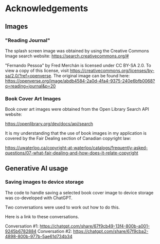 # Acknowledgements

## Images

### "Reading Journal"

The splash screen image was obtained by using the Creative Commons Image search website:
https://search.creativecommons.org/#

"Fernando Pessoa" by Fred Merchán is licensed under CC BY-SA 2.0. To view a copy of this license, visit https://creativecommons.org/licenses/by-sa/2.0/?ref=openverse.
The original image can be found here:
https://openverse.org/image/abdb4584-2a0d-4fa4-9375-240e6bfb0068?q=reading+journal&p=20

### Book Cover Art Images

Book cover art images were obtained from the Open Library Search API website:

https://openlibrary.org/dev/docs/api/search

It is my understanding that the use of book images in my application is covered by the Fair Dealing section of Canadian copyright law:
 
https://uwaterloo.ca/copyright-at-waterloo/catalogs/frequently-asked-questions/07-what-fair-dealing-and-how-does-it-relate-copyright

## Generative AI usage

### Saving images to device storage

The code to handle saving a selected book cover image to device storage was co-developed with ChatGPT.

Two conversations were used to work out how to do this.

Here is a link to these conversations.

Conversation #1: https://chatgpt.com/share/67f9cb49-13f4-800b-a001-9245b6782884
Conversation #2: https://chatgpt.com/share/67f9cba2-4898-800b-977b-5ae61d734b34
